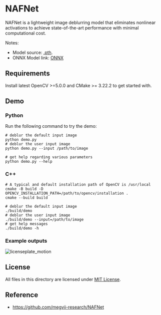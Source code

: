 # NAFNet

NAFNet is a lightweight image deblurring model that eliminates nonlinear activations to achieve state-of-the-art performance with minimal computational cost.

Notes:

- Model source: [.pth](https://drive.google.com/file/d/14D4V4raNYIOhETfcuuLI3bGLB-OYIv6X/view).
- ONNX Model link: [ONNX](https://drive.google.com/uc?export=dowload&id=1ZLRhkpCekNruJZggVpBgSoCx3k7bJ-5v)

## Requirements 
Install latest OpenCV >=5.0.0 and CMake >= 3.22.2 to get started with.

## Demo

### Python

Run the following command to try the demo:

```shell
# deblur the default input image
python demo.py
# deblur the user input image
python demo.py --input /path/to/image

# get help regarding various parameters
python demo.py --help
```

### C++

```shell
# A typical and default installation path of OpenCV is /usr/local
cmake -B build -D OPENCV_INSTALLATION_PATH=/path/to/opencv/installation .
cmake --build build

# deblur the default input image
./build/demo
# deblur the user input image
./build/demo --input=/path/to/image
# get help messages
./build/demo -h
```

### Example outputs

![licenseplate_motion](./example_outputs/licenseplate_motion_output.jpg)

## License

All files in this directory are licensed under [MIT License](./LICENSE).

## Reference

- https://github.com/megvii-research/NAFNet
